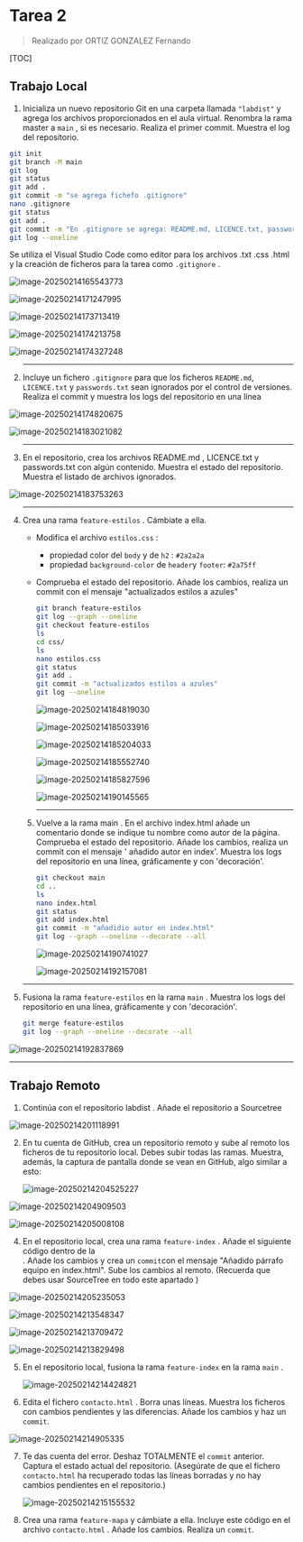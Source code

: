 # Tarea 2 

> Realizado por ORTIZ GONZALEZ Fernando

[TOC]

## Trabajo Local

1. Inicializa un nuevo repositorio Git en una carpeta llamada `"labdist"` y agrega los archivos proporcionados en el aula virtual. Renombra la rama master a `main` , si es necesario. Realiza el primer commit. Muestra el log del repositorio.

  ```bash
  git init
  git branch -M main
  git log
  git status
  git add .
  git commit -m "se agrega fichefo .gitignore"
  nano .gitignore
  git status
  git add .
  git commit -m "En .gitignore se agrega: README.md, LICENCE.txt, passwords.txt"
  git log --oneline
  
  
  ```

Se utiliza el Visual Studio Code como editor para los archivos .txt .css .html y la creación de ficheros para la tarea como `.gitignore` .

![image-20250214165543773](./Tarea%202.assets/image-20250214165543773.png)

![image-20250214171247995](./Tarea%202.assets/image-20250214171247995.png)

![image-20250214173713419](./Tarea%202.assets/image-20250214173713419.png)

![image-20250214174213758](./Tarea%202.assets/image-20250214174213758.png)

![image-20250214174327248](./Tarea%202.assets/image-20250214174327248.png)

2. ------

   Incluye un fichero `.gitignore` para que los ficheros `README.md`, `LICENCE.txt`  y `passwords.txt` sean ignorados por el control de versiones. Realiza el commit y muestra los logs del repositorio en una línea

   

![image-20250214174820675](./Tarea%202.assets/image-20250214174820675.png)

![image-20250214183021082](./Tarea%202.assets/image-20250214183021082.png)

3. ------

   En el repositorio, crea los archivos README.md , LICENCE.txt y passwords.txt con algún contenido. Muestra el estado del repositorio. Muestra el listado de archivos ignorados.

![image-20250214183753263](./Tarea%202.assets/image-20250214183753263.png)

4. ------

   Crea una rama `feature-estilos` . Cámbiate a ella.

   * Modifica el archivo `estilos.css` :

      * propiedad color del `body` y de `h2` : `#2a2a2a`
      * propiedad `background-color` de `header`y `footer`: `#2a75ff`

   * Comprueba el estado del repositorio. Añade los cambios, realiza un commit con el
     mensaje "actualizados estilos a azules"

     ```bash
     git branch feature-estilos
     git log --graph --oneline
     git checkout feature-estilos
     ls
     cd css/
     ls
     nano estilos.css
     git status
     git add .
     git commit -m "actualizados estilos a azules"
     git log --oneline
     
     
     ```

     ![image-20250214184819030](./Tarea%202.assets/image-20250214184819030.png)

     ![image-20250214185033916](./Tarea%202.assets/image-20250214185033916.png)

     ![image-20250214185204033](./Tarea%202.assets/image-20250214185204033.png)

     ![image-20250214185552740](./Tarea%202.assets/image-20250214185552740.png)

     ![image-20250214185827596](./Tarea%202.assets/image-20250214185827596.png)

     ![image-20250214190145565](./Tarea%202.assets/image-20250214190145565.png)

     ------

   5. Vuelve a la rama main . En el archivo index.html añade un comentario donde se indique tu nombre como autor de la página. Comprueba el estado del repositorio. Añade los cambios, realiza un commit con el mensaje ' añadido autor en index'. Muestra los logs del repositorio en una línea, gráficamente y con 'decoración'.

      ```bash
      git checkout main
      cd ..
      ls
      nano index.html
      git status
      git add index.html
      git commit -m "añadidio autor en index.html"
      git log --graph --oneline --decorate --all
      ```

      ![image-20250214190741027](./Tarea%202.assets/image-20250214190741027.png)

      ![image-20250214192157081](./Tarea%202.assets/image-20250214192157081.png)

6. ------

   Fusiona la rama `feature-estilos` en la rama `main` . Muestra los logs del repositorio en una línea, gráficamente y con 'decoración'.

   ```bash
   git merge feature-estilos
   git log --graph --oneline --decorate --all
   ```

![image-20250214192837869](./Tarea%202.assets/image-20250214192837869.png)

------



## Trabajo Remoto

1. Continúa con el repositorio labdist . Añade el repositorio a Sourcetree

![image-20250214201118991](./Tarea%202.assets/image-20250214201118991.png)

2. En tu cuenta de GitHub, crea un repositorio remoto y sube al remoto los ficheros de tu repositorio local. Debes subir todas las ramas. Muestra, además, la captura de pantalla donde se vean en GitHub, algo similar a esto:

   

   ![image-20250214204525227](./Tarea%202.assets/image-20250214204525227.png)

![image-20250214204909503](./Tarea%202.assets/image-20250214204909503.png)

![image-20250214205008108](./Tarea%202.assets/image-20250214205008108.png)

4. En el repositorio local, crea una rama ``feature-index`` . Añade el siguiente código dentro de la <section class="about"> . Añade los cambios y crea un ``commit``con el mensaje "Añadido párrafo equipo en index.html". Sube los cambios al remoto. (Recuerda que debes usar SourceTree en todo este apartado )

![image-20250214205235053](./Tarea%202.assets/image-20250214205235053.png)

![image-20250214213548347](./Tarea%202.assets/image-20250214213548347.png)

![image-20250214213709472](./Tarea%202.assets/image-20250214213709472.png)

![image-20250214213829498](./Tarea%202.assets/image-20250214213829498.png)

5. En el repositorio local, fusiona la rama ``feature-index`` en la rama ``main`` .

   ![image-20250214214424821](./Tarea%202.assets/image-20250214214424821.png)

6. Edita el fichero ``contacto.html`` . Borra unas líneas. Muestra los ficheros con cambios pendientes y las diferencias. Añade los cambios y haz un ``commit``.

![image-20250214214905335](./Tarea%202.assets/image-20250214214905335.png)

7. Te das cuenta del error. Deshaz TOTALMENTE el ``commit`` anterior. Captura el estado actual del repositorio. (Asegúrate de que el fichero ``contacto.html`` ha recuperado todas las líneas borradas y no hay cambios pendientes en el repositorio.)

   ![image-20250214215155532](./Tarea%202.assets/image-20250214215155532.png)

8. Crea una rama ``feature-mapa`` y cámbiate a ella. Incluye este código en el archivo ``contacto.html`` . Añade los cambios. Realiza un ``commit``.
